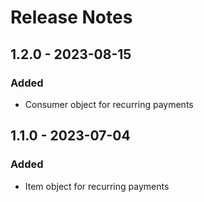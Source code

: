 # Release Notes

## 1.2.0 - 2023-08-15
### Added
- Consumer object for recurring payments

## 1.1.0 - 2023-07-04
### Added
- Item object for recurring payments
